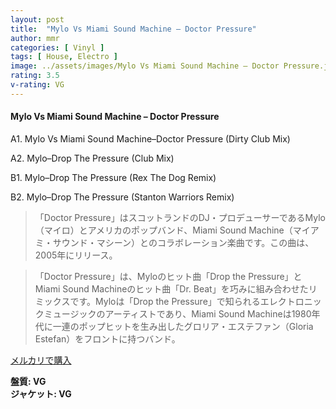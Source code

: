 ```yaml
---
layout: post
title:  "Mylo Vs Miami Sound Machine – Doctor Pressure"
author: mmr
categories: [ Vinyl ]
tags: [ House, Electro ]
image: ../assets/images/Mylo Vs Miami Sound Machine – Doctor Pressure.jpg
rating: 3.5
v-rating: VG
---
```


#### Mylo Vs Miami Sound Machine – Doctor Pressure

A1. Mylo Vs Miami Sound Machine–Doctor Pressure (Dirty Club Mix)

A2. Mylo–Drop The Pressure (Club Mix)

B1. Mylo–Drop The Pressure (Rex The Dog Remix)

B2. Mylo–Drop The Pressure (Stanton Warriors Remix)

> 「Doctor Pressure」はスコットランドのDJ・プロデューサーであるMylo（マイロ）とアメリカのポップバンド、Miami Sound Machine（マイアミ・サウンド・マシーン）とのコラボレーション楽曲です。この曲は、2005年にリリース。

> 「Doctor Pressure」は、Myloのヒット曲「Drop the Pressure」とMiami Sound Machineのヒット曲「Dr. Beat」を巧みに組み合わせたリミックスです。Myloは「Drop the Pressure」で知られるエレクトロニックミュージックのアーティストであり、Miami Sound Machineは1980年代に一連のポップヒットを生み出したグロリア・エステファン（Gloria Estefan）をフロントに持つバンド。


[メルカリで購入](https://jp.mercari.com/item/m34100476893)

<div class="mt-4 mb-4 d-flex align-items-center">
<strong class="mr-1">盤質: VG</strong>
</div>
<div class="mt-4 mb-4 d-flex align-items-center">
<strong class="mr-1">ジャケット: VG</strong>
</div>
